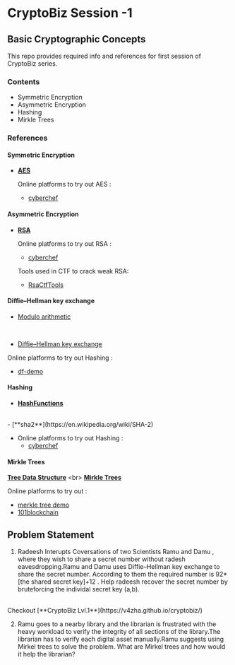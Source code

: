 # CryptoBiz Session -1 
## Basic Cryptographic Concepts

This repo provides required info and references for first session of CryptoBiz series.

### **Contents**
- Symmetric Encryption
- Asymmetric Encryption
- Hashing
- Mirkle Trees

### **References**

#### Symmetric Encryption

- [**AES**](https://en.wikipedia.org/wiki/Advanced_Encryption_Standard)

    Online platforms to try out AES : 
    - [cyberchef](https://cyberchef.org/)
  
#### Asymmetric Encryption

- [**RSA**](https://en.wikipedia.org/wiki/RSA_(cryptosystem))

    Online platforms to try out RSA : 
    - [cyberchef](https://cyberchef.org/)
    
    Tools used in CTF to crack weak RSA:
    - [RsaCtfTools](https://github.com/RsaCtfTool/RsaCtfTool)

#### Diffie–Hellman key exchange
 - [Modulo arithmetic](https://en.wikipedia.org/wiki/Modular_arithmetic)
<br>

  - [Diffie–Hellman key exchange](https://en.wikipedia.org/wiki/Diffie%E2%80%93Hellman_key_exchange)

Online platforms to try out Hashing : 
- [df-demo](https://alexholker.github.io/cryptographydemo/diffiehellman.html)

#### Hashing
  - [**HashFunctions**](https://en.wikipedia.org/wiki/Hash_function)
<br>
  - [**sha2**](https://en.wikipedia.org/wiki/SHA-2)

- Online platforms to try out Hashing : 
  - [cyberchef](https://cyberchef.org/)

#### Mirkle Trees

[**Tree Data Structure**](https://en.wikipedia.org/wiki/Tree_(data_structure))
<br>
[**Mirkle Trees**](https://en.wikipedia.org/wiki/Merkle_tree)

Online platforms to try out  : 
- [merkle tree demo](https://prathamudeshmukh.github.io/merkle-tree-demo/)
- [101blockchain](https://101blockchain.net/basics/merkle-tree)

## **Problem Statement**
1. Radeesh Interupts Coversations of two Scientists Ramu and Damu , where they wish to share a secret number without radesh eavesdropping.Ramu and Damu  uses Diffie–Hellman key exchange to share the secret number.
According to them the required number is 92*[the shared secret key]+12 .
Help radeesh recover the secret number by bruteforcing the individal secret key (a,b).
<br>
Checkout [**CryptoBiz Lvl.1**](https://v4zha.github.io/cryptobiz/)

2. Ramu goes to a nearby library and the librarian is frustrated with the heavy workload to verify the integrity of all sections of the library.The librarian has to verify each digital asset manually.Ramu suggests using Mirkel trees to solve the problem. What are Mirkel trees and how would it help the librarian?

